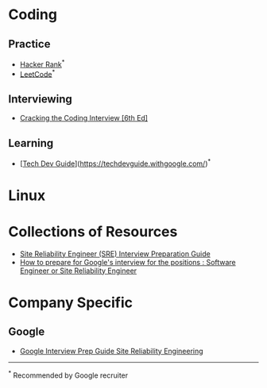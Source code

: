 # Coding
## Practice
* [Hacker Rank](https://www.hackerrank.com/)<sup>*</sup>
* [LeetCode](https://leetcode.com/)<sup>*</sup>

## Interviewing
* [Cracking the Coding Interview [6th Ed]](https://drive.google.com/file/d/11qPPf8gswvm4e7p41yfKiDJOJQRbU7qP/view?usp=sharing)
## Learning
* [[Tech Dev Guide](https://techdevguide.withgoogle.com/)](https://techdevguide.withgoogle.com/)<sup>*</sup>

# Linux

# Collections of Resources
* [Site Reliability Engineer (SRE) Interview Preparation Guide](https://github.com/mxssl/sre-interview-prep-guide)
* [How to prepare for Google's interview for the positions : Software Engineer or Site Reliability Engineer](https://github.com/mister0/How-to-prepare-for-google-interview-SWE-SRE)

# Company Specific
## Google
* [Google Interview Prep Guide Site Reliability Engineering 
](https://drive.google.com/file/d/1P_cj76kw35ExtcBP3_OsH42pdGc4_WKE/view?usp=sharing)

---
<sup>*</sup> Recommended by Google recruiter 
<!--stackedit_data:
eyJoaXN0b3J5IjpbMjU4Njc4MDA0LC05NzA3NzM0MjQsMTM2NT
kxNDc0LDIxMjY3OTgzNjksLTEyMDAzMjYxNzIsMTE2MDkyNzkw
N119
-->